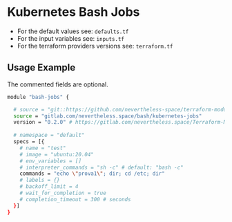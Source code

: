 # Kubernetes Bash Jobs

- For the default values see: `defaults.tf`
- For the input variables see: `inputs.tf`
- For the terraform providers versions see: `terraform.tf`

## Usage Example

The commented fields are optional.

```bash
module "bash-jobs" {

  # source = "git::https://github.com/nevertheless-space/terraform-modules//kubernetes/jobs/bash"
  source = "gitlab.com/nevertheless.space/bash/kubernetes-jobs"
  version = "0.2.0" # https://gitlab.com/nevertheless.space/Terraform-Modules/-/infrastructure_registry?sort=desc&orderBy=created_at&search[]=bash%2Fkubernetes-jobs&search[]=
  
  # namespace = "default"
  specs = [{
    # name = "test"
    # image = "ubuntu:20.04"
    # env_variables = []
    # interpreter_commands = "sh -c" # default: "bash -c"
    commands = "echo \"prova1\"; dir; cd /etc; dir"
    # labels = {}
    # backoff_limit = 4
    # wait_for_completion = true
    # completion_timeout = 300 # seconds
  }]
}
```